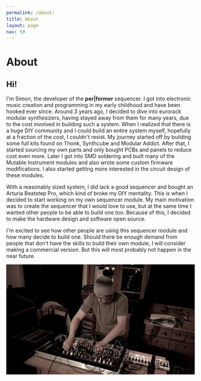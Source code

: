 ```yaml
---
permalink: /about/
title: About
layout: page
nav: 50
---
```


# About

## Hi!

I'm Simon, the developer of the **per\|former** sequencer. I got into electronic music creation and programming in my early childhood and have been hooked ever since. Around 3 years ago, I decided to dive into eurorack modular synthesizers, having stayed away from them for many years, due to the cost involved in building such a system. When I realized that there is a huge DIY community and I could build an entire system myself, hopefully at a fraction of the cost, I couldn't resist. My journey started off by building some full kits found on Thonk, Synthcube and Modular Addict. After that, I started sourcing my own parts and only bought PCBs and panels to reduce cost even more. Later I got into SMD soldering and built many of the Mutable Instrument modules and also wrote some custom firmware modifications. I also started getting more interested in the circuit design of these modules.

With a reasonably sized system, I did lack a good sequencer and bought an Arturia Beatstep Pro, which kind of broke my DIY mentality. This is when I decided to start working on my own sequencer module. My main motivation was to create the sequencer that I would love to use, but at the same time I wanted other people to be able to build one too. Because of this, I decided to make the hardware design and software open source.

I'm excited to see how other people are using this sequencer module and how many decide to build one. Should there be enough demand from people that don't have the skills to build their own module, I will consider making a commercial version. But this will most probably not happen in the near future.

![](../assets/images/me.jpg)